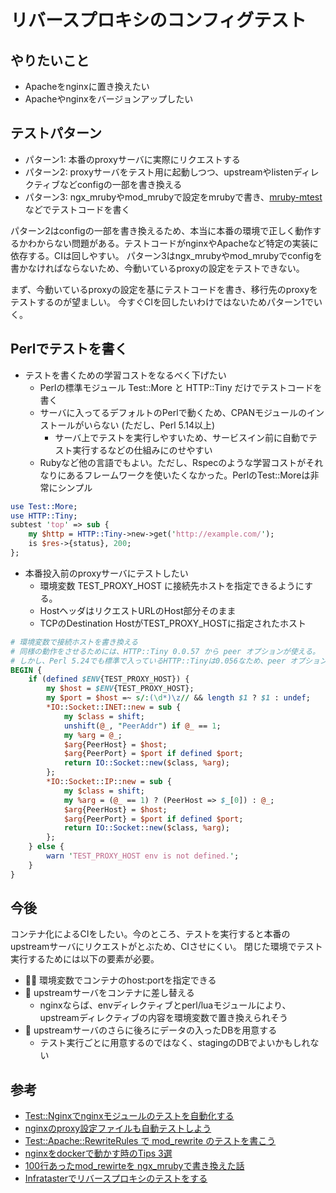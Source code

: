 リバースプロキシのコンフィグテスト
==================================

## やりたいこと

- Apacheをnginxに置き換えたい
- Apacheやnginxをバージョンアップしたい

## テストパターン

- パターン1: 本番のproxyサーバに実際にリクエストする
- パターン2: proxyサーバをテスト用に起動しつつ、upstreamやlistenディレクティブなどconfigの一部を書き換える
- パターン3: ngx_mrubyやmod_mrubyで設定をmrubyで書き、[mruby-mtest](https://github.com/iij/mruby-mtest)などでテストコードを書く

パターン2はconfigの一部を書き換えるため、本当に本番の環境で正しく動作するかわからない問題がある。テストコードがnginxやApacheなど特定の実装に依存する。CIは回しやすい。
パターン3はngx_mrubyやmod_mrubyでconfigを書かなければならないため、今動いているproxyの設定をテストできない。

まず、今動いているproxyの設定を基にテストコードを書き、移行先のproxyをテストするのが望ましい。
今すぐCIを回したいわけではないためパターン1でいく。

## Perlでテストを書く

- テストを書くための学習コストをなるべく下げたい
  - Perlの標準モジュール Test::More と HTTP::Tiny だけでテストコードを書く
  - サーバに入ってるデフォルトのPerlで動くため、CPANモジュールのインストールがいらない (ただし、Perl 5.14以上)
    - サーバ上でテストを実行しやすいため、サービスイン前に自動でテスト実行するなどの仕組みにのせやすい
  - Rubyなど他の言語でもよい。ただし、Rspecのような学習コストがそれなりにあるフレームワークを使いたくなかった。PerlのTest::Moreは非常にシンプル

```perl
use Test::More;
use HTTP::Tiny;
subtest 'top' => sub {
    my $http = HTTP::Tiny->new->get('http://example.com/');
    is $res->{status}, 200;
};
```

- 本番投入前のproxyサーバにテストしたい
  - 環境変数 TEST_PROXY_HOST に接続先ホストを指定できるようにする。
  - HostヘッダはリクエストURLのHost部分そのまま
  - TCPのDestination HostがTEST_PROXY_HOSTに指定されたホスト

```perl
# 環境変数で接続ホストを書き換える
# 同様の動作をさせるためには、HTTP::Tiny 0.0.57 から peer オプションが使える。
# しかし、Perl 5.24でも標準で入っているHTTP::Tinyは0.056なため、peer オプションは使えない。
BEGIN {
    if (defined $ENV{TEST_PROXY_HOST}) {
        my $host = $ENV{TEST_PROXY_HOST};
        my $port = $host =~ s/:(\d*)\z// && length $1 ? $1 : undef;
        *IO::Socket::INET::new = sub {
            my $class = shift;
            unshift(@_, "PeerAddr") if @_ == 1;
            my %arg = @_;
            $arg{PeerHost} = $host;
            $arg{PeerPort} = $port if defined $port;
            return IO::Socket::new($class, %arg);
        };
        *IO::Socket::IP::new = sub {
            my $class = shift;
            my %arg = (@_ == 1) ? (PeerHost => $_[0]) : @_;
            $arg{PeerHost} = $host;
            $arg{PeerPort} = $port if defined $port;
            return IO::Socket::new($class, %arg);
        };
    } else {
        warn 'TEST_PROXY_HOST env is not defined.';
    }
}
```

## 今後

コンテナ化によるCIをしたい。今のところ、テストを実行すると本番のupstreamサーバにリクエストがとぶため、CIさせにくい。
閉じた環境でテスト実行するためには以下の要素が必要。

- :ok_woman: 環境変数でコンテナのhost:portを指定できる
- :no_good: upstreamサーバをコンテナに差し替える
  - nginxならば、envディレクティブとperl/luaモジュールにより、upstreamディレクティブの内容を環境変数で置き換えられそう
- :no_good: upstreamサーバのさらに後ろにデータの入ったDBを用意する 
  - テスト実行ごとに用意するのではなく、stagingのDBでよいかもしれない

## 参考

- [Test::Nginxでnginxモジュールのテストを自動化する](http://qiita.com/cubicdaiya/items/36e10ed35848919dc05c)
- [nginxのproxy設定ファイルも自動テストしよう](http://blog.shibayu36.org/entry/2014/04/09/075409)
- [Test::Apache::RewriteRules で mod_rewrite のテストを書こう](http://d.hatena.ne.jp/onishi/20101017/1287277579)
- [nginxをdockerで動かす時のTips 3選](http://heartbeats.jp/hbblog/2014/07/3-tips-for-nginx-on-docker.html)
- [100行あったmod_rewirteを ngx_mrubyで書き換えた話](https://speakerdeck.com/buty4649/100xing-atutamod-rewirtewo-ngx-mrubydeshu-kihuan-etahua)
- [Infratasterでリバースプロキシのテストをする](http://techlife.cookpad.com/entry/2014/11/19/151557)
